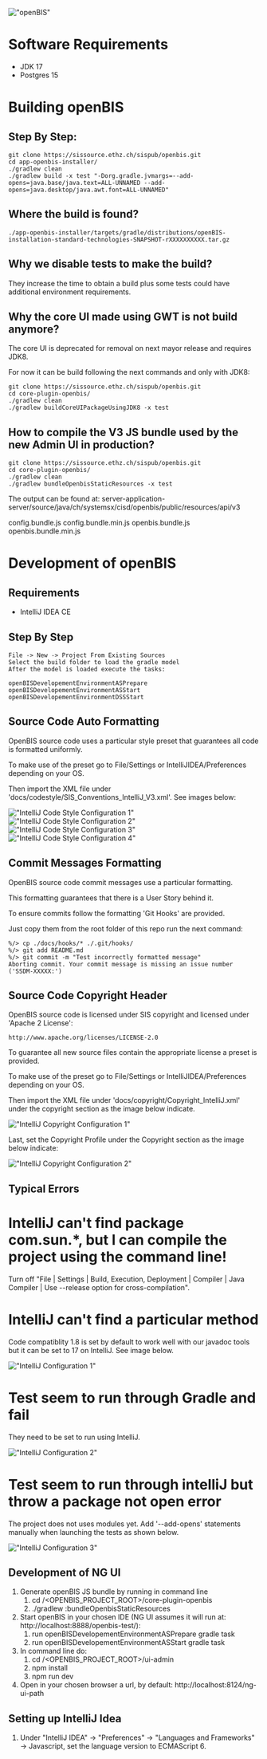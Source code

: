 
!["openBIS"](./docs/readme/openbis-logo.png "openBIS")

# Software Requirements

- JDK 17
- Postgres 15

# Building openBIS

## Step By Step:

```
git clone https://sissource.ethz.ch/sispub/openbis.git
cd app-openbis-installer/
./gradlew clean
./gradlew build -x test "-Dorg.gradle.jvmargs=--add-opens=java.base/java.text=ALL-UNNAMED --add-opens=java.desktop/java.awt.font=ALL-UNNAMED"
```

## Where the build is found?

```
./app-openbis-installer/targets/gradle/distributions/openBIS-installation-standard-technologies-SNAPSHOT-rXXXXXXXXXX.tar.gz
```

## Why we disable tests to make the build?

They increase the time to obtain a build plus some tests could have additional environment
requirements.

## Why the core UI made using GWT is not build anymore?

The core UI is deprecated for removal on next mayor release and requires JDK8.

For now it can be build following the next commands and only with JDK8:

```
git clone https://sissource.ethz.ch/sispub/openbis.git
cd core-plugin-openbis/
./gradlew clean
./gradlew buildCoreUIPackageUsingJDK8 -x test
```

## How to compile the V3 JS bundle used by the new Admin UI in production?

```
git clone https://sissource.ethz.ch/sispub/openbis.git
cd core-plugin-openbis/
./gradlew clean
./gradlew bundleOpenbisStaticResources -x test
```

The output can be found at:
server-application-server/source/java/ch/systemsx/cisd/openbis/public/resources/api/v3

config.bundle.js
config.bundle.min.js
openbis.bundle.js
openbis.bundle.min.js

# Development of openBIS

## Requirements

- IntelliJ IDEA CE

## Step By Step

```
File -> New -> Project From Existing Sources
Select the build folder to load the gradle model
After the model is loaded execute the tasks:

openBISDevelopementEnvironmentASPrepare
openBISDevelopementEnvironmentASStart
openBISDevelopementEnvironmentDSSStart
```

## Source Code Auto Formatting

OpenBIS source code uses a particular style preset that guarantees all code is formatted uniformly.

To make use of the preset go to File/Settings or IntelliJIDEA/Preferences depending on your OS.

Then import the XML file under 'docs/codestyle/SIS_Conventions_IntelliJ_V3.xml'. See images below:

!["IntelliJ Code Style Configuration 1"](./docs/readme/intellij-codestyle-config-1.png "IntelliJ Code Style Configuration 1")
!["IntelliJ Code Style Configuration 2"](./docs/readme/intellij-codestyle-config-2.png "IntelliJ Code Style Configuration 2")
!["IntelliJ Code Style Configuration 3"](./docs/readme/intellij-codestyle-config-3.png "IntelliJ Code Style Configuration 3")
!["IntelliJ Code Style Configuration 4"](./docs/readme/intellij-codestyle-config-4.png "IntelliJ Code Style Configuration 4")

## Commit Messages Formatting

OpenBIS source code commit messages use a particular formatting.

This formatting guarantees that there is a User Story behind it.

To ensure commits follow the formatting 'Git Hooks' are provided.

Just copy them from the root folder of this repo run the next command:
````
%/> cp ./docs/hooks/* ./.git/hooks/   
%/> git add README.md
%/> git commit -m "Test incorrectly formatted message"
Aborting commit. Your commit message is missing an issue number ('SSDM-XXXXX:')
````

## Source Code Copyright Header

OpenBIS source code is licensed under SIS copyright and licensed under 'Apache 2 License':
````
http://www.apache.org/licenses/LICENSE-2.0
````
To guarantee all new source files contain the appropriate license a preset is provided.

To make use of the preset go to File/Settings or IntelliJIDEA/Preferences depending on your OS.

Then import the XML file under 'docs/copyright/Copyright_IntelliJ.xml' under the copyright section as the image below indicate.

!["IntelliJ Copyright Configuration 1"](./docs/readme/intellij-copyright-config-1.png "IntelliJ Copyright Configuration 1")

Last, set the Copyright Profile under the Copyright section as the image below indicate:

!["IntelliJ Copyright Configuration 2"](./docs/readme/intellij-copyright-config-2.png "IntelliJ Copyright Configuration 2")

## Typical Errors

# IntelliJ can't find package com.sun.*, but I can compile the project using the command line!

Turn off "File | Settings | Build, Execution, Deployment | Compiler | Java Compiler | Use --release
option for cross-compilation".

# IntelliJ can't find a particular method

Code compatiblity 1.8 is set by default to work well with our javadoc tools but it can be set to 17 on IntelliJ. See image below.

!["IntelliJ Configuration 1"](./docs/readme/intellij-config-1.png "IntelliJ Configuration 1")

# Test seem to run through Gradle and fail

They need to be set to run using IntelliJ.

!["IntelliJ Configuration 2"](./docs/readme/intellij-config-2.png "IntelliJ Configuration 2")

# Test seem to run through intelliJ but throw a package not open error

The project does not uses modules yet. Add '--add-opens' statements manually when launching the tests as shown below.

!["IntelliJ Configuration 3"](./docs/readme/intellij-config-3.png "IntelliJ Configuration 3")

## Development of NG UI

1. Generate openBIS JS bundle by running in command line
    1. cd /<OPENBIS_PROJECT_ROOT>/core-plugin-openbis
    2. ./gradlew :bundleOpenbisStaticResources
2. Start openBIS in your chosen IDE (NG UI assumes it will run
   at: http://localhost:8888/openbis-test/):
    1. run openBISDevelopementEnvironmentASPrepare gradle task
    2. run openBISDevelopementEnvironmentASStart gradle task
3. In command line do:
    1. cd /<OPENBIS_PROJECT_ROOT>/ui-admin
    2. npm install
    3. npm run dev
4. Open in your chosen browser a url, by default: http://localhost:8124/ng-ui-path

## Setting up IntelliJ Idea

1. Under "IntelliJ IDEA" -> "Preferences" -> "Languages and Frameworks" -> Javascript, set the
   language version to ECMAScript 6.